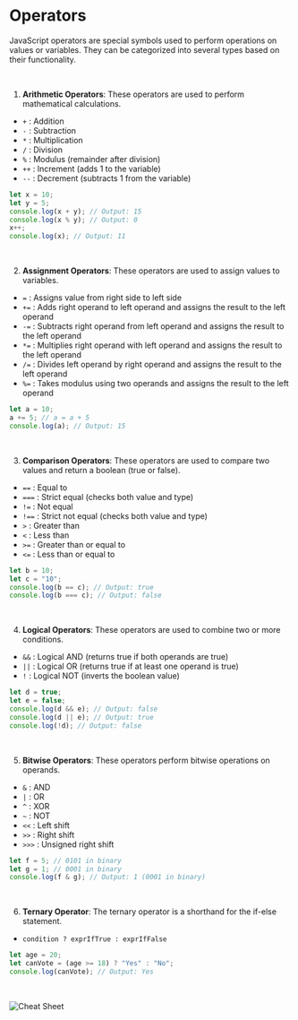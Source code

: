 # Operators

JavaScript operators are special symbols used to perform operations on values or variables. They can be categorized into several types based on their functionality.

<br> 

1. **Arithmetic Operators**: These operators are used to perform mathematical calculations.

- `+` : Addition
- `-` : Subtraction
- `*` : Multiplication
- `/` : Division
- `%` : Modulus (remainder after division)
- `++` : Increment (adds 1 to the variable)
- `--` : Decrement (subtracts 1 from the variable)

```jsx
let x = 10;
let y = 5;
console.log(x + y); // Output: 15
console.log(x % y); // Output: 0
x++;
console.log(x); // Output: 11
```

<br>

2. **Assignment Operators**: These operators are used to assign values to variables.

- `=` : Assigns value from right side to left side
- `+=` : Adds right operand to left operand and assigns the result to the left operand
- `-=` : Subtracts right operand from left operand and assigns the result to the left operand
- `*=` : Multiplies right operand with left operand and assigns the result to the left operand
- `/=` : Divides left operand by right operand and assigns the result to the left operand
- `%=` : Takes modulus using two operands and assigns the result to the left operand

```jsx
let a = 10;
a += 5; // a = a + 5
console.log(a); // Output: 15
```

<br>

3. **Comparison Operators**: These operators are used to compare two values and return a boolean (true or false).

- `==` : Equal to
- `===` : Strict equal (checks both value and type)
- `!=` : Not equal
- `!==` : Strict not equal (checks both value and type)
- `>` : Greater than
- `<` : Less than
- `>=` : Greater than or equal to
- `<=` : Less than or equal to

```jsx
let b = 10;
let c = "10";
console.log(b == c); // Output: true
console.log(b === c); // Output: false
```

<br>

4. **Logical Operators**: These operators are used to combine two or more conditions.

- `&&` : Logical AND (returns true if both operands are true)
- `||` : Logical OR (returns true if at least one operand is true)
- `!` : Logical NOT (inverts the boolean value)

```jsx
let d = true;
let e = false;
console.log(d && e); // Output: false
console.log(d || e); // Output: true
console.log(!d); // Output: false
```

<br>

5. **Bitwise Operators**: These operators perform bitwise operations on operands.

- `&` : AND
- `|` : OR
- `^` : XOR
- `~` : NOT
- `<<` : Left shift
- `>>` : Right shift
- `>>>` : Unsigned right shift
```jsx
let f = 5; // 0101 in binary
let g = 1; // 0001 in binary
console.log(f & g); // Output: 1 (0001 in binary)
```

<br>

6. **Ternary Operator**: The ternary operator is a shorthand for the if-else statement.

- `condition ? exprIfTrue : exprIfFalse`

```jsx
let age = 20;
let canVote = (age >= 18) ? "Yes" : "No";
console.log(canVote); // Output: Yes
```

<br>

![Cheat Sheet](https://pbs.twimg.com/media/FQOqfKtVUAQ3Ckx?format=jpg&name=large)